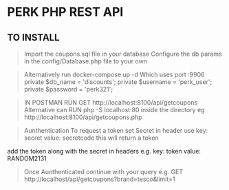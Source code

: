 # PERK PHP REST API

## TO INSTALL

>Import the coupons.sql file in your database
>Configure the db params in the config/Database.php file to your own

>Alternatively run docker-compose up -d
	Which uses port  :9906 
    private $db_name = 'discounts';
    private $username = 'perk_user';
    private $password = 'perk321';

>IN POSTMAN RUN GET http://localhost:8100/api/getcoupons
Alternative can RUN php -S localhost:80 inside the directory eg http://localhost:8100/api/getcoupons.php

>Aunthentication
To request a token 
set Secret in header use key: secret value: secretcode
this will return a token

add the token along with the secret in headers
e.g. key: token value: RANDOM2131

>Once Aunthenticated continue with your query 
 e.g. GET http://localhost/api/getcoupons?brand=tesco&limit=1


